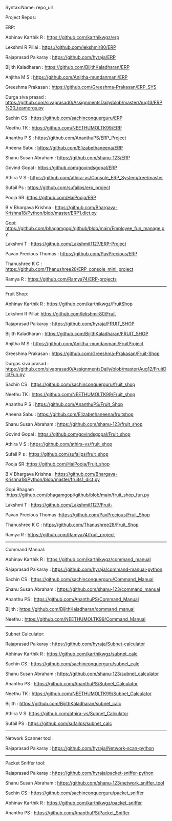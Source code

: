 Syntax:Name: repo_url

Project Repos:

ERP:

Abhinav Karthik R : https://github.com/karthikwgz/erp

Lekshmi R Pillai : https://github.com/lekshmir80/ERP

Rajaprasad Paikaray : https://github.com/hyraja/ERP

Bijith Kaladharan : https://github.com/BijithKaladharan/ERP

Anjitha M S : https://github.com/Anjitha-mundanmani/ERP

Greeshma Prakasan : https://github.com/Greeshma-Prakasan/ERP_SYS

Durga siva prasad : https://github.com/sivaprasad0/AssignmentsDaily/blob/master/Aug13/ERP%20_teamorgs.py

Sachin CS : https://github.com/sachinconquerguru/ERP

Neethu TK : https://github.com/NEETHUMOLTK99/ERP

Ananthu P S : https://github.com/AnanthuPS/ERP_Project

Aneena Sabu : https://github.com/Elizabethaneena/ERP

Shanu Susan Abraham : https://github.com/shanu-123/ERP

Govind Gopal : https://github.com/govindsgopal/ERP

Athira V S : https://github.com/athira-vs/Console_ERP_System/tree/master

Sufail Ps : https://github.com/sufailps/erp_project

Pooja SR :https://github.com/HaiPooja/ERP

B V Bhargava Krishna : https://github.com/Bhargava-Krishna18/Python/blob/master/ERP1.dict.py

Gopi: https://github.com/bhagamgopi/github/blob/main/Employee_fun_manage.py

Lakshmi T : https://github.com/Lakshmit1127/ERP-Project

Pavan Precious Thomas : https://github.com/PavPrecious/ERP

Thanushree K C : https://github.com/Thanushree28/ERP_console_mini_project


Ramya R : https://github.com/Ramya74/ERP-projects


_________________________________________________________________________________________


Fruit Shop:

Abhinav Karthik R : https://github.com/karthikwgz/FruitShop

Lekshmi R Pillai: https://github.com/lekshmir80/Fruit

Rajaprasad Paikaray : https://github.com/hyraja/FRUIT_SHOP

Bijith Kaladharan : https://github.com/BijithKaladharan/FRUIT_SHOP

Anjitha M S : https://github.com/Anjitha-mundanmani/FruitProject

Greeshma Prakasan : https://github.com/Greeshma-Prakasan/Fruit-Shop

Durgas siva prasad : https://github.com/sivaprasad0/AssignmentsDaily/blob/master/Aug12/FruitDictFun.py

Sachin CS : https://github.com/sachinconquerguru/fruit_shop

Neethu TK : https://github.com/NEETHUMOLTK99/Fruit_shop

Ananthu P S : https://github.com/AnanthuPS/Fruit_Shop

Aneena Sabu : https://github.com/Elizabethaneena/fruitshop

Shanu Susan Abraham : https://github.com/shanu-123/fruit_shop

Govind Gopal : https://github.com/govindsgopal/Fruit_shop

Athira V S : https://github.com/athira-vs/fruit_shop

Sufail P s : https://github.com/sufailps/fruit_shop

Pooja SR :https://github.com/HaiPooja/Fruit_shop

B V Bhargava Krishna : https://github.com/Bhargava-Krishna18/Python/blob/master/fruits1_dict.py

Gopi Bhagam :https://github.com/bhagamgopi/github/blob/main/fruit_shop_fun.py

Lakshmi T : https://github.com/Lakshmit1127/Fruit-

Pavan Precious Thomas :https://github.com/PavPrecious/Fruit_Shop

Thanushree K C : https://github.com/Thanushree28/Fruit_Shop


Ramya R : https://github.com/Ramya74/fruit_project



_____________________________________________________________________________________________________________________

Command Manual:

Abhinav Karthik R : https://github.com/karthikwgz/command_manual

Rajaprasad Paikaray : https://github.com/hyraja/command-manual-python

Sachin CS : https://github.com/sachinconquerguru/Command_Manual

Shanu Susan Abraham : https://github.com/shanu-123/command_manual

Ananthu PS : https://github.com/AnanthuPS/Command_Manual

Bijith : https://github.com/BijithKaladharan/command_manual

Neethu : https://github.com/NEETHUMOLTK99/Command_Manual
__________________________________________________________________________________________________________________
Subnet Calculator:
 
Rajaprasad Paikaray : https://github.com/hyraja/Subnet-calculator

Abhinav Karthik R : https://github.com/karthikwgz/subnet_calc

Sachin CS : https://github.com/sachinconquerguru/subnet_calc

Shanu Susan Abraham : https://github.com/shanu-123/subnet_calculator

Ananthu PS : https://github.com/AnanthuPS/Subnet_Calculator

Neethu TK : https://github.com/NEETHUMOLTK99/Subnet_Calculator

Bijith : https://github.com/BijithKaladharan/subnet_calc

Athira V S: https://github.com/athira-vs/Subnet_Calculator

Sufail PS : https://github.com/sufailps/subnet_calc



________________________________________________________________________________________________________________________

Network Scanner tool: 

Rajaprasad Paikaray : https://github.com/hyraja/Network-scan-python

______________________________________________________________________________________________________________________

Packet Sniffer tool:

Rajaprasad Paikaray : https://github.com/hyraja/packet-sniffer-python

Shanu Susan Abraham : https://github.com/shanu-123/network_sniffer_tool

Sachin CS : https://github.com/sachinconquerguru/packet_sniffer

Abhinav Karthik R : https://github.com/karthikwgz/packet_sniffer

Ananthu PS : https://github.com/AnanthuPS/Packet_Sniffer





